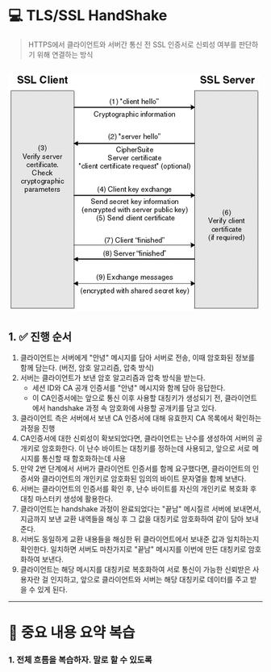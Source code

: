 # 💻 TLS/SSL HandShake

> HTTPS에서 클라이언트와 서버간 통신 전 SSL 인증서로 신뢰성 여부를 판단하기 위해 연결하는 방식

![img_3.png](img_3.png)
---


## 1. ✅ 진행 순서

1. 클라이언트는 서버에게 "안녕" 메시지를 담아 서버로 전송, 이때 암호화된 정보를 함께 담는다. (버전, 암호 알고리즘, 압축 방식)
2. 서버는 클라이언트가 보낸 암호 알고리즘과 압축 방식을 받는다.
    - 세션 ID와 CA 공개 인증서를 "안녕" 메시지와 함께 담아 응답한다.
    - 이 CA인증서에는 앞으로 통신 이후 사용할 대칭키가 생성되기 전, 클라이언트에서 handshake 과정 속 암호화에 사용할 공개키를 담고 있다.
3. 클라이언트 측은 서버에서 보낸 CA 인증서에 대해 유효한지 CA 목록에서 확인하는 과정을 진행
4. CA인증서에 대한 신뢰성이 확보되었다면, 클라이언트는 난수를 생성하여 서버의 공개키로 암호화한다. 이 난수 바이트는 대칭키를 정하는데 사용되고, 앞으로 서로 메시지를 통신할 때 함호화하는데 사용
5. 만약 2번 단계에서 서버가 클라이언트 인증서를 함께 요구했다면, 클라이언트의 인증서와 클라이언트의 개인키로 암호화된 임의의 바이트 문자열을 함께 보낸다.
6. 서버는 클라이언트의 인증서를 확인 후, 난수 바이트를 자신의 개인키로 복호화 후 대칭 마스터키 생성에 활용한다.
7. 클라이언트는 handshake 과정이 완료되었다는 "끝남" 메시질르 서버에 보내면서, 지금까지 보낸 교환 내역들을 해싱 후 그 값을 대칭키로 암호화하여 같이 담아 보내준다.
8. 서버도 동일하게 교환 내용들을 해싱한 뒤 클라이언트에서 보내준 값과 일치하는지 확인한다. 일치하면 서버도 마찬가지로 "끝남" 메시지를 이번에 만든 대칭키로 암호화하여 보낸다.
9. 클라이언트는 해당 메시지를 대칭키로 복호화하여 서로 통신이 가능한 신뢰받은 사용자란 걸 인지하고, 앞으로 클라이언트와 서버는 해당 대칭키로 데이터를 주고 받을 수 있게 된다.


---

# 🤔 중요 내용 요약 복습

### 1. 전체 흐름을 복습하자. 말로 할 수 있도록 


